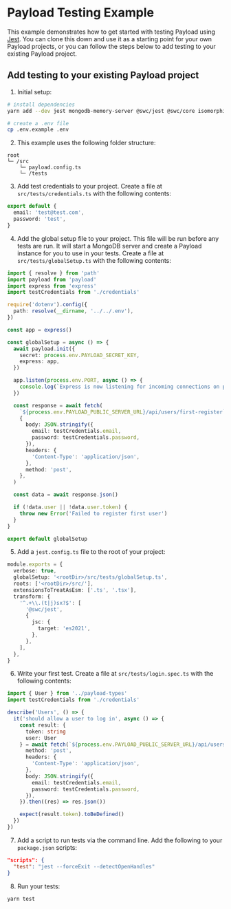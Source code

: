 # Payload Testing Example

This example demonstrates how to get started with testing Payload using [Jest](https://jestjs.io/). You can clone this down and use it as a starting point for your own Payload projects, or you can follow the steps below to add testing to your existing Payload project.

## Add testing to your existing Payload project

1. Initial setup:

```bash
# install dependencies
yarn add --dev jest mongodb-memory-server @swc/jest @swc/core isomorphic-fetch @types/jest
```

```bash
# create a .env file
cp .env.example .env
```

2. This example uses the following folder structure:

```
root
└─ /src
    └─ payload.config.ts
    └─ /tests
```

3. Add test credentials to your project. Create a file at `src/tests/credentials.ts` with the following contents:

```ts
export default {
  email: 'test@test.com',
  password: 'test',
}
```

4. Add the global setup file to your project. This file will be run before any tests are run. It will start a MongoDB server and create a Payload instance for you to use in your tests. Create a file at `src/tests/globalSetup.ts` with the following contents:

```ts
import { resolve } from 'path'
import payload from 'payload'
import express from 'express'
import testCredentials from './credentials'

require('dotenv').config({
  path: resolve(__dirname, '../../.env'),
})

const app = express()

const globalSetup = async () => {
  await payload.init({
    secret: process.env.PAYLOAD_SECRET_KEY,
    express: app,
  })

  app.listen(process.env.PORT, async () => {
    console.log(`Express is now listening for incoming connections on port ${process.env.PORT}.`)
  })

  const response = await fetch(
    `${process.env.PAYLOAD_PUBLIC_SERVER_URL}/api/users/first-register`,
    {
      body: JSON.stringify({
        email: testCredentials.email,
        password: testCredentials.password,
      }),
      headers: {
        'Content-Type': 'application/json',
      },
      method: 'post',
    },
  )

  const data = await response.json()

  if (!data.user || !data.user.token) {
    throw new Error('Failed to register first user')
  }
}

export default globalSetup
```

5. Add a `jest.config.ts` file to the root of your project:

```ts
module.exports = {
  verbose: true,
  globalSetup: '<rootDir>/src/tests/globalSetup.ts',
  roots: ['<rootDir>/src/'],
  extensionsToTreatAsEsm: ['.ts', '.tsx'],
  transform: {
    '^.+\\.(t|j)sx?$': [
      '@swc/jest',
      {
        jsc: {
          target: 'es2021',
        },
      },
    ],
  },
}
```

6. Write your first test. Create a file at `src/tests/login.spec.ts` with the following contents:

```ts
import { User } from '../payload-types'
import testCredentials from './credentials'

describe('Users', () => {
  it('should allow a user to log in', async () => {
    const result: {
      token: string
      user: User
    } = await fetch(`${process.env.PAYLOAD_PUBLIC_SERVER_URL}/api/users/login`, {
      method: 'post',
      headers: {
        'Content-Type': 'application/json',
      },
      body: JSON.stringify({
        email: testCredentials.email,
        password: testCredentials.password,
      }),
    }).then((res) => res.json())

    expect(result.token).toBeDefined()
  })
})
```

7. Add a script to run tests via the command line. Add the following to your `package.json` scripts:

```json
"scripts": {
  "test": "jest --forceExit --detectOpenHandles"
}
```

8. Run your tests:

```bash
yarn test
```
